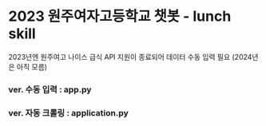# 2023 원주여자고등학교 챗봇 - lunch skill
2023년엔 원주여고 나이스 급식 API 지원이 종료되어 
데이터 수동 입력 필요
(2024년은 아직 모름)

### ver. 수동 입력 : app.py
### ver. 자동 크롤링 : application.py
